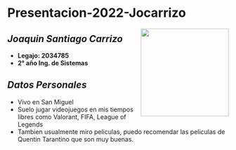 # **Presentacion-2022-Jocarrizo**
<div class="pull-right"><img src="https://user-images.githubusercontent.com/102752282/161867473-84c54b56-f993-4354-951a-0501ce9b4c12.jpeg"alt="" width="200" height="auto" align="right"></div/>

## **_Joaquin Santiago Carrizo_** 

- **Legajo: 2034785**
- **2° año Ing. de Sistemas**

## **_Datos Personales_**
- Vivo en San Miguel 
- Suelo jugar videojuegos en mis tiempos libres como Valorant, FIFA, League of Legends
- Tambien usualmente miro peliculas, puedo recomendar las peliculas de Quentin Tarantino que son muy buenas.


